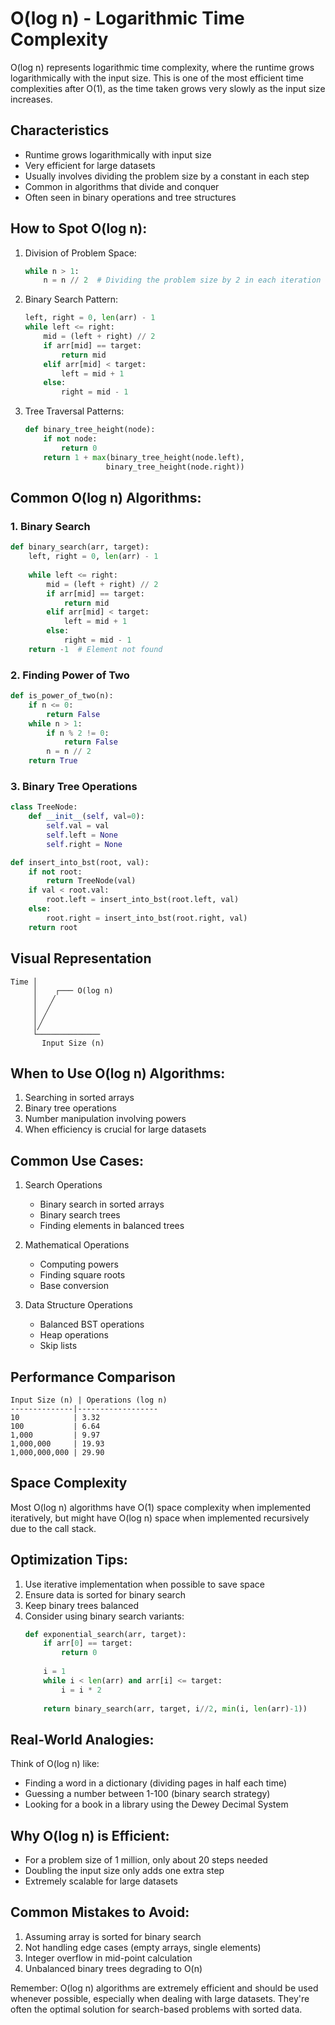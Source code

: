 # O(log n) - Logarithmic Time Complexity

O(log n) represents logarithmic time complexity, where the runtime grows logarithmically with the input size. This is one of the most efficient time complexities after O(1), as the time taken grows very slowly as the input size increases.

## Characteristics
- Runtime grows logarithmically with input size
- Very efficient for large datasets
- Usually involves dividing the problem size by a constant in each step
- Common in algorithms that divide and conquer
- Often seen in binary operations and tree structures

## How to Spot O(log n):
1. Division of Problem Space:
   ```python
   while n > 1:
       n = n // 2  # Dividing the problem size by 2 in each iteration
   ```

2. Binary Search Pattern:
   ```python
   left, right = 0, len(arr) - 1
   while left <= right:
       mid = (left + right) // 2
       if arr[mid] == target:
           return mid
       elif arr[mid] < target:
           left = mid + 1
       else:
           right = mid - 1
   ```

3. Tree Traversal Patterns:
   ```python
   def binary_tree_height(node):
       if not node:
           return 0
       return 1 + max(binary_tree_height(node.left), 
                     binary_tree_height(node.right))
   ```

## Common O(log n) Algorithms:

### 1. Binary Search
```python
def binary_search(arr, target):
    left, right = 0, len(arr) - 1
    
    while left <= right:
        mid = (left + right) // 2
        if arr[mid] == target:
            return mid
        elif arr[mid] < target:
            left = mid + 1
        else:
            right = mid - 1
    return -1  # Element not found
```

### 2. Finding Power of Two
```python
def is_power_of_two(n):
    if n <= 0:
        return False
    while n > 1:
        if n % 2 != 0:
            return False
        n = n // 2
    return True
```

### 3. Binary Tree Operations
```python
class TreeNode:
    def __init__(self, val=0):
        self.val = val
        self.left = None
        self.right = None

def insert_into_bst(root, val):
    if not root:
        return TreeNode(val)
    if val < root.val:
        root.left = insert_into_bst(root.left, val)
    else:
        root.right = insert_into_bst(root.right, val)
    return root
```

## Visual Representation
```
Time │
     │    ┌─── O(log n)
     │   ╱
     │  ╱
     │ ╱
     │╱
     └──────────────
       Input Size (n)
```

## When to Use O(log n) Algorithms:
1. Searching in sorted arrays
2. Binary tree operations
3. Number manipulation involving powers
4. When efficiency is crucial for large datasets

## Common Use Cases:
1. Search Operations
   - Binary search in sorted arrays
   - Binary search trees
   - Finding elements in balanced trees

2. Mathematical Operations
   - Computing powers
   - Finding square roots
   - Base conversion

3. Data Structure Operations
   - Balanced BST operations
   - Heap operations
   - Skip lists

## Performance Comparison
```
Input Size (n) | Operations (log n)
--------------|------------------
10            | 3.32
100           | 6.64
1,000         | 9.97
1,000,000     | 19.93
1,000,000,000 | 29.90
```

## Space Complexity
Most O(log n) algorithms have O(1) space complexity when implemented iteratively, but might have O(log n) space when implemented recursively due to the call stack.

## Optimization Tips:
1. Use iterative implementation when possible to save space
2. Ensure data is sorted for binary search
3. Keep binary trees balanced
4. Consider using binary search variants:
   ```python
   def exponential_search(arr, target):
       if arr[0] == target:
           return 0
       
       i = 1
       while i < len(arr) and arr[i] <= target:
           i = i * 2
       
       return binary_search(arr, target, i//2, min(i, len(arr)-1))
   ```

## Real-World Analogies:
Think of O(log n) like:
- Finding a word in a dictionary (dividing pages in half each time)
- Guessing a number between 1-100 (binary search strategy)
- Looking for a book in a library using the Dewey Decimal System

## Why O(log n) is Efficient:
- For a problem size of 1 million, only about 20 steps needed
- Doubling the input size only adds one extra step
- Extremely scalable for large datasets

## Common Mistakes to Avoid:
1. Assuming array is sorted for binary search
2. Not handling edge cases (empty arrays, single elements)
3. Integer overflow in mid-point calculation
4. Unbalanced binary trees degrading to O(n)

Remember: O(log n) algorithms are extremely efficient and should be used whenever possible, especially when dealing with large datasets. They're often the optimal solution for search-based problems with sorted data.
